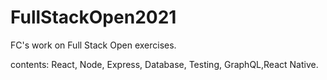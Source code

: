 # FullStackOpen2021
FC's work on Full Stack Open exercises.

contents:
React, Node, Express, Database, Testing, GraphQL,React Native.

